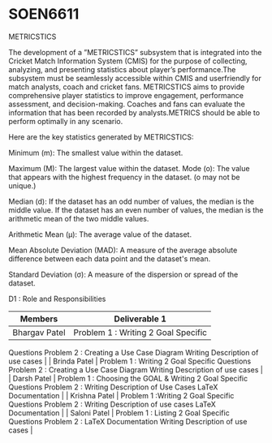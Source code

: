 # SOEN6611
METRICSTICS 

The development of a ”METRICSTICS” subsystem that is integrated into the Cricket Match
Information System (CMIS) for the purpose of collecting, analyzing, and presenting statistics
about player’s performance.The subsystem must be seamlessly accessible within CMIS and userfriendly
for match analysts, coach and cricket fans. METRICSTICS aims to provide comprehensive
player statistics to improve engagement, performance assessment, and decision-making. Coaches
and fans can evaluate the information that has been recorded by analysts.METRICS should be
able to perform optimally in any scenario.


Here are the key statistics generated by METRICSTICS:

Minimum (m): The smallest value within the dataset. 

Maximum (M): The largest value within the dataset. 
Mode (o): The value that appears with the highest frequency in the dataset. (o may not be unique.)

Median (d): If the dataset has an odd number of values, the median is the middle value. If the dataset has an even number of values, the median is the arithmetic mean of the two middle values.

Arithmetic Mean (μ): The average value of the dataset.

Mean Absolute Deviation (MAD): A measure of the average absolute difference between each data point and the dataset's mean.

Standard Deviation (σ): A measure of the dispersion or spread of the dataset.


D1 : Role and Responsibilities

| Members | Deliverable 1 |
| ------------- | ------------- |
| Bhargav Patel  | Problem 1 : Writing 2 Goal Specific
Questions Problem 2 : Creating a
Use Case Diagram
Writing Description of use cases  |
| Brinda Patel  | Problem 1 : Writing 2 Goal Specific
Questions Problem 2 : Creating a
Use Case Diagram
Writing Description of use cases  |
| Darsh Patel  | Problem 1 : Choosing the GOAL &
Writing 2 Goal Specific Questions Problem 2 : Writing Description
of Use Cases
LaTeX Documentation  |
| Krishna Patel  | Problem 1 :Writing 2 Goal Specific
Questions Problem 2 : Writing Description
of use cases
LaTeX Documentation  |
| Saloni Patel   | Problem 1 : Listing 2 Goal Specific
Questions Problem 2 : LaTeX Documentation
Writing Description of use cases  |
